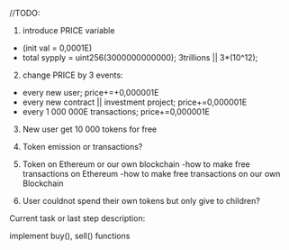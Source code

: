 //TODO:
1. introduce PRICE variable
- (init val = 0,0001E)
- total sypply = uint256(3000000000000); 3trillions || 3*(10^12);
2. change PRICE by 3 events:
- every new user; price+=+0,000001E
- every new contract || investment project; price+=0,000001E
- every 1 000 000E transactions; price+=0,000001E
3. New user get 10 000 tokens for free

3. Token emission or transactions?
4. Token on Ethereum or our own blockchain
-how to make free transactions on Ethereum
-how to make free transactions on our own Blockchain
5. User couldnot spend their own tokens but only give to children?


Current task or last step description:

implement buy(), sell() functions

